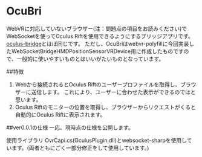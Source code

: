 # OcuBri
WebVRに対応していないブラウザー(注：問題点の項目をお読みください)でWebSocketを使ってOculus Riftを使用できるようにするブリッジアプリです。
[oculus-bridge](https://github.com/Instrument/oculus-bridge)とほぼ同じです。
ただし、OcuBriはwebvr-polyfillに今回実装したWebSocketBridgeHMDPositionSensorVRDevice用に作成したものですので、一般的に使いやすいものとはいいがたいものとなっています。

##特徴
1. Webから接続されるとOculus Riftのユーザープロファイルを取得し、ブラウザーに送信します。
これにより、ユーザーに合わせた表示ができるのではと思います。
2. Oculus Riftのモニターの位置を取得し、ブラウザーからリクエストがくると自動的にOculus Riftに表示されます。 

##ver0.0.1の仕様
一応、現時点の仕様を公開します。

使用ライブラリ
OvrCapi.cs(OculusPlugin.dll)とwebsocket-sharpを使用しています。(両者ともにごく一部分修正をして使用しています。)

